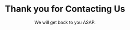 ---
title: 'Thank you for Contacting Us'
subtitle: We will get back to you ASAP. 
permalink: /thank-you/
description: An Architectural Design and Construction Management Studio for Residential and Commercial Projects.
about_image_path: /assets/images/wolverinefarm-12.jpg
headshot_image_path: /assets/images/brian.jpg
layout: confirm
---